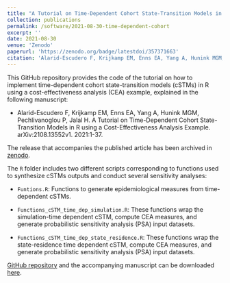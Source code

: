```yaml
---
title: "A Tutorial on Time-Dependent Cohort State-Transition Models in R using a Cost-Effectiveness Analysis Example"
collection: publications
permalink: /software/2021-08-30-time-dependent-cohort
excerpt: ''
date: 2021-08-30
venue: 'Zenodo'
paperurl: 'https://zenodo.org/badge/latestdoi/357371663'
citation: 'Alarid-Escudero F, Krijkamp EM, Enns EA, Yang A, Hunink MGM, Pechlivanoglou P, Jalal H (2021). R Code for A Tutorial on Time-Dependent Cohort State-Transition Models in R using a Cost-Effectiveness Analysis Example (Version v0.1.0). Zenodo. 10.5281/zenodo.5338819.'
---
```


This GitHub repository provides the code of the tutorial on how to implement time-dependent cohort state-transition models (cSTMs) in R using a cost-effectiveness analysis (CEA) example, explained in the following manuscript:

- Alarid-Escudero F, Krijkamp EM, Enns EA, Yang A, Hunink MGM, Pechlivanoglou P, Jalal H. A Tutorial on Time-Dependent Cohort State-Transition Models in R using a Cost-Effectiveness Analysis Example. arXiv:2108.13552v1. 2021:1-37.

The release that accompanies the published article has been archived in [zenodo](https://zenodo.org/badge/latestdoi/357371663).

The `R` folder includes two different scripts corresponding to functions used to synthesize cSTMs outputs and conduct several sensitivity analyses:

- `Funtions.R`: Functions to generate epidemiological measures from time-dependent cSTMs. 

- `Functions_cSTM_time_dep_simulation.R`: These functions wrap the simulation-time dependent cSTM, compute CEA measures, and generate probabilistic sensitivity analysis (PSA) input datasets.

- `Functions_cSTM_time_dep_state_residence.R`: These functions wrap the state-residence time dependent cSTM, compute CEA measures, and generate probabilistic sensitivity analysis (PSA) input datasets.


[GitHub repository](https://github.com/DARTH-git/cohort-modeling-tutorial-timedep) and the accompanying manuscript can be downloaded [here](https://arxiv.org/abs/2108.13552). 
